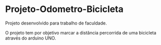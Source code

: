# Projeto-Odometro-Bicicleta
Projeto desenvolvido para trabalho de faculdade.

O projeto tem por objetivo marcar a distância percorrida de uma bicicleta através do arduino UNO.
